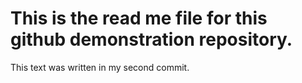 # This is the read me file for this github demonstration repository.

This text was written in my second commit.
